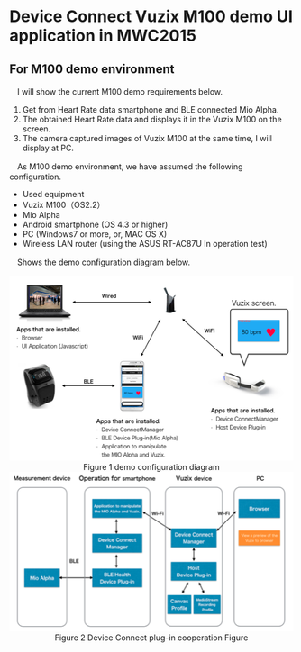 # Device Connect Vuzix M100 demo UI application in MWC2015


## For M100 demo environment

　I will show the current M100 demo requirements below.
　

1. Get from Heart Rate data smartphone and BLE connected Mio Alpha.
2. The obtained Heart Rate data and displays it in the Vuzix M100 on the screen.
3. The camera captured images of Vuzix M100 at the same time, I will display at PC.


　As M100 demo environment, we have assumed the following configuration.

* Used equipment
 * Vuzix M100（OS2.2）
 * Mio Alpha
 * Android smartphone (OS 4.3 or higher)
 * PC (Windows7 or more, or, MAC OS X)
 * Wireless LAN router (using the ASUS RT-AC87U In operation test)
 

　Shows the demo configuration diagram below.

<div style="text-align:center">
<a href="assets/figure1.png target="_blank">
<img src="assets/figure1.png" border="0"
 width="549" height="329" alt="" /></a><br>
Figure 1 demo configuration diagram</div>


<div style="text-align:center">
<a href="assets/figure2.png target="_blank">
<img src="assets/figure2.png" border="0"
 width="521" height="283" alt="" /></a><br>
Figure 2 Device Connect plug-in cooperation Figure</center>


